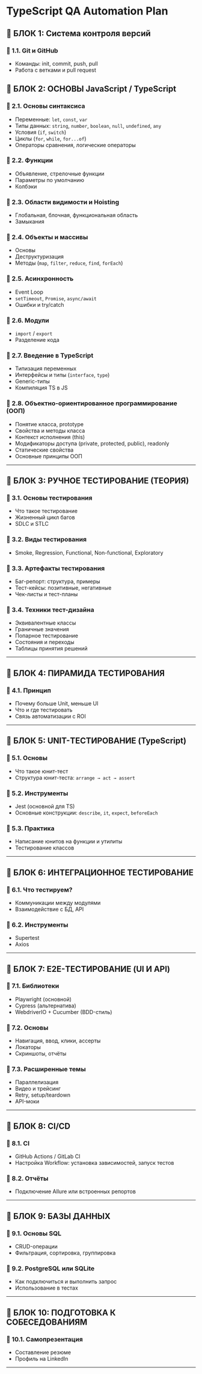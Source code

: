 # TypeScript QA Automation Plan

## 🔹 БЛОК 1: Система контроля версий

### 📌 1.1. Git и GitHub

* Команды: init, commit, push, pull
* Работа с ветками и pull request

## 🔹 БЛОК 2: ОСНОВЫ JavaScript / TypeScript

### 📌 2.1. Основы синтаксиса

* Переменные: `let`, `const`, `var`
* Типы данных: `string`, `number`, `boolean`, `null`, `undefined`, `any`
* Условия (`if`, `switch`)
* Циклы (`for`, `while`, `for...of`)
* Операторы сравнения, логические операторы

### 📌 2.2. Функции

* Объявление, стрелочные функции
* Параметры по умолчанию
* Колбэки

### 📌 2.3. Области видимости и Hoisting

* Глобальная, блочная, функциональная область
* Замыкания

### 📌 2.4. Объекты и массивы

* Основы
* Деструктуризация
* Методы (`map`, `filter`, `reduce`, `find`, `forEach`)

### 📌 2.5. Асинхронность

* Event Loop
* `setTimeout`, `Promise`, `async/await`
* Ошибки и try/catch

### 📌 2.6. Модули

* `import` / `export`
* Разделение кода

### 📌 2.7. Введение в TypeScript

* Типизация переменных
* Интерфейсы и типы (`interface`, `type`)
* Generic-типы
* Компиляция TS в JS

### 📌 2.8. Объектно-ориентированное программирование (ООП)

* Понятие класса, prototype
* Свойства и методы класса
* Контекст исполнения (this)
* Модификаторы доступа (private, protected, public), readonly
* Статические свойства
* Основные принципы ООП

---

## 🔹 БЛОК 3: РУЧНОЕ ТЕСТИРОВАНИЕ (ТЕОРИЯ)

### 📌 3.1. Основы тестирования

* Что такое тестирование
* Жизненный цикл багов
* SDLC и STLC

### 📌 3.2. Виды тестирования

* Smoke, Regression, Functional, Non-functional, Exploratory

### 📌 3.3. Артефакты тестирования

* Баг-репорт: структура, примеры
* Тест-кейсы: позитивные, негативные
* Чек-листы и тест-планы

### 📌 3.4. Техники тест-дизайна

* Эквивалентные классы
* Граничные значения
* Попарное тестирование
* Состояния и переходы
* Таблицы принятия решений

---

## 🔹 БЛОК 4: ПИРАМИДА ТЕСТИРОВАНИЯ

### 📌 4.1. Принцип

* Почему больше Unit, меньше UI
* Что и где тестировать
* Связь автоматизации c ROI

---

## 🔹 БЛОК 5: UNIT-ТЕСТИРОВАНИЕ (TypeScript)

### 📌 5.1. Основы

* Что такое юнит-тест
* Структура юнит-теста: `arrange → act → assert`

### 📌 5.2. Инструменты

* Jest (основной для TS)
* Основные конструкции: `describe`, `it`, `expect`, `beforeEach`

### 📌 5.3. Практика

* Написание юнитов на функции и утилиты
* Тестирование классов

---

## 🔹 БЛОК 6: ИНТЕГРАЦИОННОЕ ТЕСТИРОВАНИЕ

### 📌 6.1. Что тестируем?

* Коммуникации между модулями
* Взаимодействие с БД, API

### 📌 6.2. Инструменты

* Supertest
* Axios

---

## 🔹 БЛОК 7: E2E-ТЕСТИРОВАНИЕ (UI И API)

### 📌 7.1. Библиотеки

* Playwright (основной)
* Cypress (альтернатива)
* WebdriverIO + Cucumber (BDD-стиль)

### 📌 7.2. Основы

* Навигация, ввод, клики, ассерты
* Локаторы
* Скриншоты, отчёты

### 📌 7.3. Расширенные темы

* Параллелизация
* Видео и трейсинг
* Retry, setup/teardown
* API-моки

---

## 🔹 БЛОК 8: CI/CD

### 📌 8.1. CI

* GitHub Actions / GitLab CI
* Настройка Workflow: установка зависимостей, запуск тестов

### 📌 8.2. Отчёты

* Подключение Allure или встроенных репортов

---

## 🔹 БЛОК 9: БАЗЫ ДАННЫХ

### 📌 9.1. Основы SQL

* CRUD-операции
* Фильтрация, сортировка, группировка

### 📌 9.2. PostgreSQL или SQLite

* Как подключиться и выполнить запрос
* Использование в тестах

---

## 🔹 БЛОК 10: ПОДГОТОВКА К СОБЕСЕДОВАНИЯМ

### 📌 10.1. Самопрезентация

* Составление резюме
* Профиль на LinkedIn

---
